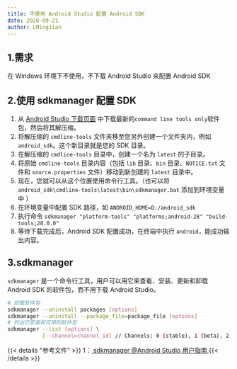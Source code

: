 ```yaml
---
title: 不使用 Android Studio 配置 Android SDK
date: 2020-09-21
author: LMingJian
---
```


## 1.需求

在 Windows 环境下不使用，不下载 Android Studio 来配置 Android SDK

## 2.使用 sdkmanager  配置 SDK

1. 从 [Android Studio 下载页面](https://developer.android.google.cn/studio?hl=zh-cn) 中下载最新的`command line tools only`软件包，然后将其解压缩。
2. 将解压缩的 `cmdline-tools` 文件夹移至您另外创建一个文件夹内，例如 `android_sdk`。这个新目录就是您的 SDK 目录。
3. 在解压缩的 `cmdline-tools` 目录中，创建一个名为 `latest` 的子目录。
4. 将原始 `cmdline-tools` 目录内容（包括 `lib` 目录、`bin` 目录、`NOTICE.txt` 文件和 `source.properties` 文件）移动到新创建的 `latest` 目录中。
5. 现在，您就可以从这个位置使用命令行工具。（也可以将 `android_sdk\cmdline-tools\latest\bin\sdkmanager.bat` 添加到环境变量中 ）
6. 在环境变量中配置 SDK 路径，如 `ANDROID_HOME=D:/android_sdk`
7. 执行命令 `sdkmanager "platform-tools" "platforms;android-28" "build-tools;28.0.0"`
8. 等待下载完成后，Android SDK 配置成功，在终端中执行 `android`，能成功输出内容。

## 3.sdkmanager

`sdkmanager` 是一个命令行工具，用户可以用它来查看、安装、更新和卸载 Android SDK 的软件包，而不用下载 Android Studio。

```bash
# 卸载软件包
sdkmanager --uninstall packages [options]
sdkmanager --uninstall --package_file=package_file [options]
# 列出已安装和可用的软件包
sdkmanager --list [options] \
           [--channel=channel_id] // Channels: 0 (stable), 1 (beta), 2 (dev), or 3 (canary)
```

{{< details "参考文件" >}} 
1：[ sdkmanager @Android Studio 用户指南 ](https://developer.android.google.cn/studio/command-line/sdkmanager?hl=zh-cn)
{{< /details >}}